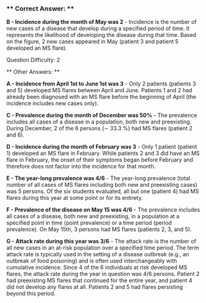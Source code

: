 ### ** Correct Answer: **

**B - Incidence during the month of May was 2** - Incidence is the number of new cases of a disease that develop during a specified period of time. It represents the likelihood of developing the disease during that time. Based on the figure, 2 new cases appeared in May (patient 3 and patient 5 developed an MS flare).

Question Difficulty: 2

** Other Answers: **

**A - Incidence from April 1st to June 1st was 3** - Only 2 patients (patients 3 and 5) developed MS flares between April and June. Patients 1 and 2 had already been diagnosed with an MS flare before the beginning of April (the incidence includes new cases only).

**C - Prevalence during the month of December was 50%** - The prevalence includes all cases of a disease in a population, both new and preexisting. During December, 2 of the 6 persons (∼ 33.3 %) had MS flares (patient 2 and 6).

**D - Incidence during the month of February was 3** - Only 1 patient (patient 1) developed an MS flare in February. While patients 2 and 3 did have an MS flare in February, the onset of their symptoms began before February and therefore does not factor into the incidence for that month.

**E - The year-long prevalence was 4/6** - The year-long prevalence (total number of all cases of MS flares including both new and preexisting cases) was 5 persons. Of the six students evaluated, all but one (patient 4) had MS flares during this year at some point or for its entirety.

**F - Prevalence of the disease on May 15 was 4/6** - The prevalence includes all cases of a disease, both new and preexisting, in a population at a specified point in time (point prevalence) or a time period (period prevalence). On May 15th, 3 persons had MS flares (patients 2, 3, and 5).

**G - Attack rate during this year was 3/6** - The attack rate is the number of all new cases in an at-risk population over a specified time period. The term attack rate is typically used in the setting of a disease outbreak (e.g., an outbreak of food poisoning) and is often used interchangeably with cumulative incidence. Since 4 of the 6 individuals at risk developed MS flares, the attack rate during the year in question was 4/6 persons. Patient 2 had preexisting MS flares that continued for the entire year, and patient 4 did not develop any flares at all. Patients 2 and 5 had flares persisting beyond this period.

